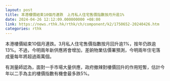 ```yaml
---
layout: post
title: 本港樓價結束10個月連跌　上月私人住宅售價指數按月升逾1%
date: 2024-04-26 12:12:09.000000000 +08:00
link: https://news.rthk.hk/rthk/ch/component/k2/1750652-20240426.htm
categories: rthk
---
```


本港樓價結束10個月連跌。3月私人住宅售價指數按月回升逾1%，按年仍跌逾13%。不過，今明兩年新供應將會增加，差餉物業估價署預測，今明兩年住宅落成量每年將超過兩萬個。

有測量師認為，面對一手市場大量供應，政府撤辣對樓價回升的作用短暫，估計今年以二手為主的樓價指數有機會最多跌5%。
